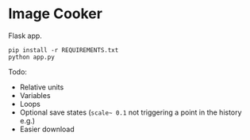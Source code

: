 # Image Cooker

Flask app.

```
pip install -r REQUIREMENTS.txt 
python app.py
```

Todo:

- Relative units
- Variables
- Loops
- Optional save states (`scale~ 0.1` not triggering a point in the history e.g.)
- Easier download
